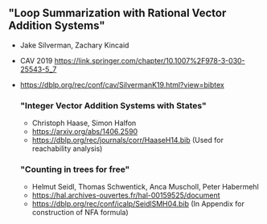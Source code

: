

## "Loop Summarization with Rational Vector Addition Systems"
- Jake Silverman, Zachary Kincaid
- CAV 2019 https://link.springer.com/chapter/10.1007%2F978-3-030-25543-5_7
- https://dblp.org/rec/conf/cav/SilvermanK19.html?view=bibtex

	### "Integer Vector Addition Systems with States"
	- Christoph Haase, Simon Halfon
	- https://arxiv.org/abs/1406.2590
	- https://dblp.org/rec/journals/corr/HaaseH14.bib
	(Used for reachability analysis)
	
	### "Counting in trees for free"
	- Helmut Seidl, Thomas Schwentick, Anca Muscholl, Peter Habermehl
	- https://hal.archives-ouvertes.fr/hal-00159525/document
	- https://dblp.org/rec/conf/icalp/SeidlSMH04.bib
	(In Appendix for construction of NFA formula)
